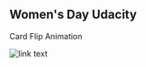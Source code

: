 ## Women's Day Udacity

Card Flip Animation

![link text](https://www.dropbox.com/s/os24ik2pm6isnfb/HWD.gif)


